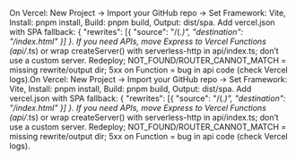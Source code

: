 On Vercel: New Project → Import your GitHub repo → Set Framework: Vite, Install: pnpm install, Build: pnpm build, Output: dist/spa.
Add vercel.json with SPA fallback: { "rewrites": [{ "source": "/(.*)", "destination": "/index.html" }] }.
If you need APIs, move Express to Vercel Functions (api/*.ts) or wrap createServer() with serverless-http in api/index.ts; don’t use a custom server.
Redeploy; NOT_FOUND/ROUTER_CANNOT_MATCH = missing rewrite/output dir; 5xx on Function = bug in api code (check Vercel logs).On Vercel: New Project → Import your GitHub repo → Set Framework: Vite, Install: pnpm install, Build: pnpm build, Output: dist/spa.
Add vercel.json with SPA fallback: { "rewrites": [{ "source": "/(.*)", "destination": "/index.html" }] }.
If you need APIs, move Express to Vercel Functions (api/*.ts) or wrap createServer() with serverless-http in api/index.ts; don’t use a custom server.
Redeploy; NOT_FOUND/ROUTER_CANNOT_MATCH = missing rewrite/output dir; 5xx on Function = bug in api code (check Vercel logs).
